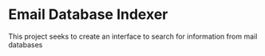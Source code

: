 # Email Database Indexer
This project seeks to create an interface to search for information from mail databases
